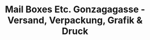 ---
title: "Mail Boxes Etc. Gonzagagasse - Versand, Verpackung, Grafik & Druck"
url: /wien/mail-boxes-etc-gonzagagasse-versand-verpackung-grafik-und-druck/
shop: Kopieren
---